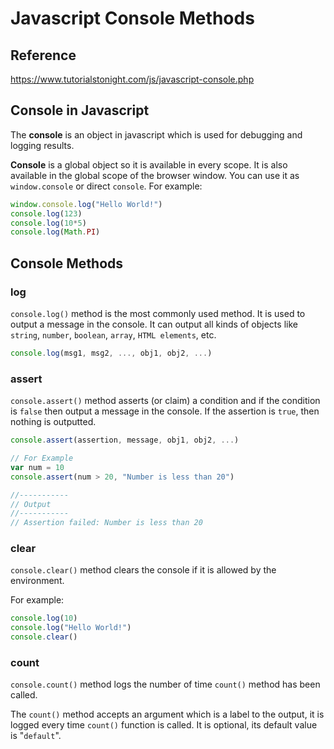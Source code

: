 # Javascript Console Methods

## Reference

<https://www.tutorialstonight.com/js/javascript-console.php>

## Console in Javascript

The **console** is an object in javascript which is used for debugging and logging results.

**Console** is a global object so it is available in every scope. It is also available in the global scope of the browser window. You can use it as `window.console` or direct `console`. For example:

```js
window.console.log("Hello World!")
console.log(123)
console.log(10*5)
console.log(Math.PI)
```

## Console Methods

### log

`console.log()` method is the most commonly used method. It is used to output a message in the console. It can output all kinds of objects like `string`, `number`, `boolean`, `array`, `HTML elements`, etc.

```js
console.log(msg1, msg2, ..., obj1, obj2, ...)
```

### assert

`console.assert()` method asserts (or claim) a condition and if the condition is `false` then output a message in the console. If the assertion is `true`, then nothing is outputted.

```js
console.assert(assertion, message, obj1, obj2, ...)

// For Example
var num = 10
console.assert(num > 20, "Number is less than 20")

//-----------
// Output
//-----------
// Assertion failed: Number is less than 20
```

### clear

`console.clear()` method clears the console if it is allowed by the environment.

For example:

```js
console.log(10)
console.log("Hello World!")
console.clear()
```

### count

`console.count()` method logs the number of time `count()` method has been called.

The `count()` method accepts an argument which is a label to the output, it is logged every time `count()` function is called. It is optional, its default value is "`default`".




